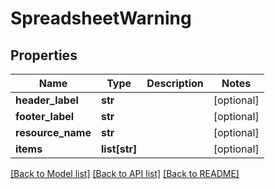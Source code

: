 # SpreadsheetWarning

## Properties
Name | Type | Description | Notes
------------ | ------------- | ------------- | -------------
**header_label** | **str** |  | [optional] 
**footer_label** | **str** |  | [optional] 
**resource_name** | **str** |  | [optional] 
**items** | **list[str]** |  | [optional] 

[[Back to Model list]](../README.md#documentation-for-models) [[Back to API list]](../README.md#documentation-for-api-endpoints) [[Back to README]](../README.md)


